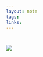 ```yaml
---
layout: note
tags: 
links:
---
```


# 
![](/assets/img/screenshot/Pasted%20image%2020231127073016.png)


